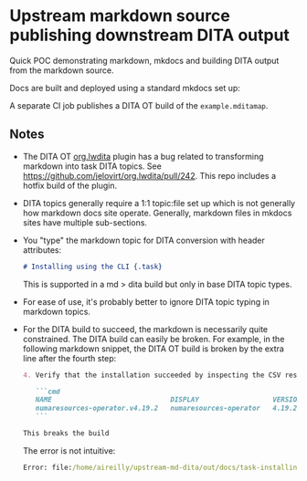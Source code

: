 # Upstream markdown source publishing downstream DITA output

Quick POC demonstrating markdown, mkdocs and building DITA output from the markdown source.

Docs are built and deployed using a standard mkdocs set up: 

A separate CI job publishes a DITA OT build of the `example.mditamap`.

## Notes

* The DITA OT [org.lwdita](https://github.com/jelovirt/org.lwdita) plugin has a bug related to transforming markdown into task DITA topics. See https://github.com/jelovirt/org.lwdita/pull/242. This repo includes a hotfix build of the plugin.
* DITA topics generally require a 1:1 topic:file set up which is not generally how markdown docs site operate. Generally, markdown files in mkdocs sites have multiple sub-sections.
* You "type" the markdown topic for DITA conversion with header attributes:

    ```markdown
    # Installing using the CLI {.task}
    ```

    This is supported in a md > dita build but only in base DITA topic types.

* For ease of use, it's probably better to ignore DITA topic typing in markdown topics. 
* For the DITA build to succeed, the markdown is necessarily quite constrained. The DITA build can easily be broken. For example, in the following markdown snippet, the DITA OT build is broken by the extra line after the fourth step: 

    ```markdown
    4. Verify that the installation succeeded by inspecting the CSV resource in the `openshift-numaresources` namespace. Run the following command:
    
       ```cmd
       NAME                             DISPLAY                  VERSION   REPLACES   PHASE
       numaresources-operator.v4.19.2   numaresources-operator   4.19.2               Succeeded
       ```
    
    This breaks the build
    ```
    
    The error is not intuitive:
    
    ```cmd
    Error: file:/home/aireilly/upstream-md-dita/out/docs/task-installing-nro.dita:24:162: [DOTJ088E] XML parsing error: The content of element type "taskbody" must match "(prereq?,context?,(steps|steps-unordered)?,result?,tasktroubleshooting?,example?,postreq?)".
    ```